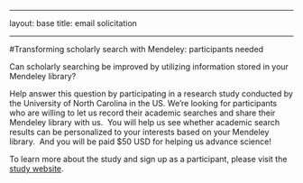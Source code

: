 ---
layout: base
title: email solicitation
___

#Transforming scholarly search with Mendeley: participants needed
  
Can scholarly searching be improved by utilizing information stored
in your Mendeley library?

Help answer this question by participating in a research study
conducted by the University of North Carolina in the US. We’re
looking for participants who are willing to let us record their
academic searches and share their Mendeley library with us.  You
will help us see whether academic search results can be
personalized to your interests based on your Mendeley library.  And
you will be paid $50 USD for helping us advance science!

To learn more about the study and sign up as a participant, please
visit the [study website](http://jasonpriem/github.com/schol-search-study/overview_and_signup.html).




